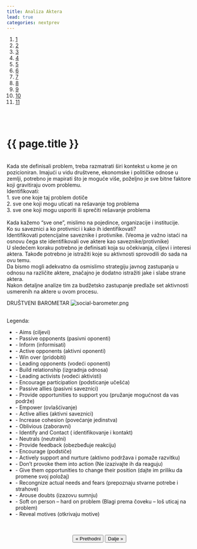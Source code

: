 ```yaml
---
title: Analiza Aktera
lead: true
categories: nextprev                        
---
```


<ol class="progtrckr" data-progtrckr-steps="11">
    <a href="{{site.baseurl}}/pages/uvod/">
    <li class="progtrckr-done">1 </li> </a>
    <a href="{{site.baseurl}}/pages/analiza-problema-i-okruzenja/">
    <li class="progtrckr-done">2 </li> </a>
    <a href="{{site.baseurl}}/pages/definisanje-budzetskog-zastupanja-i-uloga-civilnog-drustv/"><li class="progtrckr-done">3 </li> </a>
    <a href="{{site.baseurl}}/pages/definicije-osnovnih-pojmova/">
    <li class="progtrckr-done">4 </li> </a>
    <a href="{{site.baseurl}}/pages/institucionalni-okvir-i-nadleznosti-lokalne-samouprave/">
    <li class="progtrckr-done">5 </li> </a>
    <a href="{{site.baseurl}}/pages/analiza-budzeta/">
    <li class="progtrckr-done">6 </li> </a>
    <a href="{{site.baseurl}}/pages/kako-izabrati-problem/">
    <li class="progtrckr-done">7 </li> </a>
    <a href="{{site.baseurl}}/pages/analiza-aktera/">
    <li class="progtrckr-done">8 </li> </a>
    <a href="{{site.baseurl}}/pages/2-pretpostavke-i-6-hipoteza-budzetskog-zagovaranja/">
    <li class="progtrckr-todo">9 </li> </a>
    <a href="{{site.baseurl}}/pages/izgradnja-baze-za-budzetsko-zagovaranje/">
    <li class="progtrckr-todo">10</li> </a>
    <a href="{{site.baseurl}}/pages/kampanja/"><li class="progtrckr-todo">11</li> </a>
</ol>
<br/><br/>

<h1 class="post-title">{{ page.title }}</h1>

<br/>

<div class="justify">
Kada ste definisali problem, treba razmatrati širi kontekst u kome je on pozicioniran. Imajući u vidu društvene, ekonomske i političke odnose u zemlji, potrebno je mapirati što je moguće više, poželjno je sve bitne faktore koji gravitiraju ovom problemu.<br/>
Identifikovati:<br/>
1. sve one koje taj problem dotiče<br/>
2. sve one koji mogu uticati na rešavanje tog problema<br/>
3. sve one koji mogu usporiti ili sprečiti rešavanje problema<br/>
<br/>
Kada kažemo “sve one”, mislimo na pojedince, organizacije i institucije.
<br/>
Ko su saveznici a ko protivnici i kako ih identifikovati?
<br/>
Identifikovati potencijalne saveznike i protivnike. (Veoma je važno istaći na osnovu čega ste identifikovali ove aktere kao saveznike/protivnike)
<br/>
U sledećem koraku potrebno je definisati koja su očekivanja, ciljevi i interesi aktera. Takođe potrebno je istražiti koje su aktivnosti sprovodili do sada na ovu temu.
<br/>
Da bismo mogli adekvatno da osmislimo strategiju javnog zastupanja u odnosu na različite aktere, značajno je dodatno istražiti jake i slabe strane aktera.
<br/>
Nakon detaljne analize tim za budžetsko zastupanje predlaže set aktivnosti usmerenih na aktere u ovom procesu. <br/> </div>


DRUŠTVENI BAROMETAR
![social-barometer.png]({{site.baseurl}}/pages/social-barometer.png)

<br/>

<div class="justify">
Legenda:
<ul>
<li> - Aims (ciljevi) </li>
<li> - Passive opponents (pasivni oponenti) </li>
<li> - Inform (informisati) </li>
<li> - Active opponents (aktivni oponenti) </li>
<li> - Win over (pridobiti) </li>
<li> - Leading opponents (vodeći oponenti) </li>
<li> - Build relationship (izgradnja odnosa) </li>
<li> - Leading activists (vodeći aktivisti) </li>
<li> - Encourage participation (podsticanje učešća) </li>
<li> - Passive allies (pasivni saveznici) </li>
<li> - Provide opportunities to support you (pružanje mogućnost da vas podrže) </li>
<li> - Empower (ovlašćivanje) </li>
<li> - Active allies (aktivni saveznici) </li>
<li> - Increase cohesion (povećanje jedinstva) </li>
<li> - Oblivious (zaboravni) </li>
<li> - Identify and Contact ( identifikovanje i kontakt) </li>
<li> - Neutrals (neutralni) </li>
<li> - Provide feedback (obezbeđuje reakciju) </li>
<li> - Encourage (podstiče) </li>
<li> - Actively support and nurture (aktivno podržava i pomaže razvitku) </li>
<li> - Don’t provoke them into action (Ne izazivajte ih da reaguju) </li>
<li> - Give them opportunities to change their position (dajte im priliku da promene svoj položaj) </li>
<li> - Recongnize actual needs and fears (prepoznaju stvarne potrebe i strahove)</li>
<li> - Arouse doubts (izazovu sumnju) </li>
<li> - Soft on person – hard on problem (Blagi prema čoveku – loš uticaj na problem) </li>
<li> - Reveal motives (otkrivaju motive) </li>
</ul>

<br/>

<br/>

<div align="center">
    <button id="prev"> « Prethodni</button>
    <button id="next">Dalje » </button> 
</div>